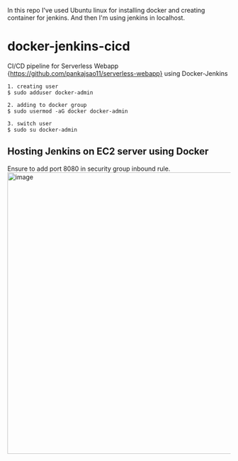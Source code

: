 In this repo I've used Ubuntu linux for installing docker and creating container for jenkins. And then I'm using jenkins in localhost.

# docker-jenkins-cicd
CI/CD pipeline for Serverless Webapp {https://github.com/pankajsao11/serverless-webapp} using Docker-Jenkins

```
1. creating user
$ sudo adduser docker-admin

2. adding to docker group
$ sudo usermod -aG docker docker-admin

3. switch user
$ sudo su docker-admin
```

## Hosting Jenkins on EC2 server using Docker
Ensure to add port 8080 in security group inbound rule.
<img width="1355" height="636" alt="image" src="https://github.com/user-attachments/assets/c4d2b921-0451-4ea0-89e8-5bea78619362" />
